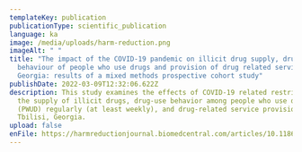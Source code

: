 ```yaml
---
templateKey: publication
publicationType: scientific_publication
language: ka
image: /media/uploads/harm-reduction.png
imageAlt: " "
title: "The impact of the COVID-19 pandemic on illicit drug supply, drug-related
  behaviour of people who use drugs and provision of drug related services in
  Georgia: results of a mixed methods prospective cohort study"
publishDate: 2022-03-09T12:32:06.622Z
description: This study examines the effects of COVID-19 related restrictions on
  the supply of illicit drugs, drug-use behavior among people who use drugs
  (PWUD) regularly (at least weekly), and drug-related service provision in
  Tbilisi, Georgia.
upload: false
enFile: https://harmreductionjournal.biomedcentral.com/articles/10.1186/s12954-022-00601-z
---
```

